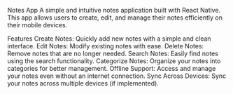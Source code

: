 Notes App
A simple and intuitive notes application built with React Native. This app allows users to create, edit, and manage their notes efficiently on their mobile devices.

Features
Create Notes: Quickly add new notes with a simple and clean interface.
Edit Notes: Modify existing notes with ease.
Delete Notes: Remove notes that are no longer needed.
Search Notes: Easily find notes using the search functionality.
Categorize Notes: Organize your notes into categories for better management.
Offline Support: Access and manage your notes even without an internet connection.
Sync Across Devices: Sync your notes across multiple devices (if implemented).
